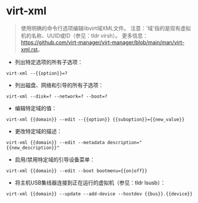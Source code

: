 # virt-xml

> 使用明确的命令行选项编辑libvirt域XML文件。
> 注意：'域'指的是现有虚拟机的名称、UUID或ID（参见：tldr virsh）。
> 更多信息：<https://github.com/virt-manager/virt-manager/blob/main/man/virt-xml.rst>。

- 列出特定选项的所有子选项：

`virt-xml --{{option}}=?`

- 列出磁盘、网络和引导的所有子选项：

`virt-xml --disk=? --network=? --boot=?`

- 编辑特定域的值：

`virt-xml {{domain}} --edit --{{option}} {{suboption}}={{new_value}}`

- 更改特定域的描述：

`virt-xml {{domain}} --edit --metadata description="{{new_description}}"`

- 启用/禁用特定域的引导设备菜单：

`virt-xml {{domain}} --edit --boot bootmenu={{on|off}}`

- 将主机USB集线器连接到正在运行的虚拟机（参见：tldr lsusb）：

`virt-xml {{domain}} --update --add-device --hostdev {{bus}}.{{device}}`